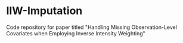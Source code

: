 # IIW-Imputation
Code repository for paper titled "Handling Missing Observation-Level Covariates when Employing Inverse Intensity Weighting"
